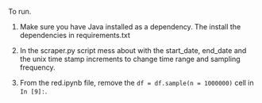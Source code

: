 To run.

1. Make sure you have Java installed as a dependency. The install the dependencies in requirements.txt

2. In the scraper.py script mess about with the start_date, end_date and the unix time stamp increments to change time range and sampling frequency. 

3. From the red.ipynb file, remove the `df = df.sample(n = 1000000)` cell in `In [9]:`.
